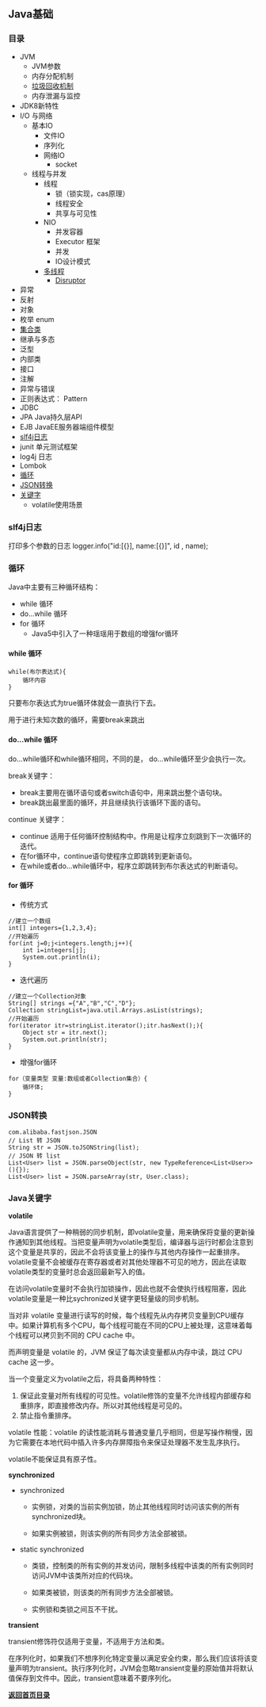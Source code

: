 ## Java基础

### 目录
- JVM
    - JVM参数
    - 内存分配机制
    - [垃圾回收机制](JVM-GC.md)
    - 内存泄漏与监控
- JDK8新特性
- I/O 与网络
    - 基本IO
        - 文件IO
        - 序列化
        - 网络IO
            - socket
    - 线程与并发
        - 线程
            - 锁（锁实现，cas原理）
            - 线程安全
            - 共享与可见性 
        - NIO
            - 并发容器
            - Executor 框架
            - 并发
            - IO设计模式
        - [多线程](Multi-thread.md)
            - [Disruptor](Concurrent/LMAX-Disruptor.md)
- 异常
- 反射
- 对象
- 枚举 enum
- [集合类](Collections/Index.md)
- 继承与多态
- 泛型
- 内部类
- 接口
- 注解
- 异常与错误
- 正则表达式： Pattern
- JDBC
- JPA Java持久层API
- EJB JavaEE服务器端组件模型
- [slf4j日志](#slf4j日志)
- junit 单元测试框架
- log4j 日志
- Lombok
- [循环](#循环)
- [JSON转换](#JSON转换)
- [关键字](#Java关键字)
    - volatile使用场景



### slf4j日志

打印多个参数的日志 logger.info("id:[{}], name:[{}]", id , name);

### 循环

Java中主要有三种循环结构：
- while 循环
- do...while 循环
- for 循环
    - Java5中引入了一种瑶瑶用于数组的增强for循环

#### while 循环

```text
while(布尔表达式){
    循环内容
}
```

只要布尔表达式为true循环体就会一直执行下去。

用于进行未知次数的循环，需要break来跳出

#### do...while 循环

do…while循环和while循环相同，不同的是， 
do…while循环至少会执行一次。


break关键字：
- break主要用在循环语句或者switch语句中，用来跳出整个语句块。
- break跳出最里面的循环，并且继续执行该循环下面的语句。

continue 关键字：
- continue 适用于任何循环控制结构中。作用是让程序立刻跳到下一次循环的迭代。
- 在for循环中，continue语句使程序立即跳转到更新语句。
- 在while或者do...while循环中，程序立即跳转到布尔表达式的判断语句。

#### for 循环

- 传统方式

```text
//建立一个数组
int[] integers={1,2,3,4};
//开始遍历
for(int j=0;j<integers.length;j++){
    int i=integers[j];
    System.out.println(i);
}
```

- 迭代遍历

```text
//建立一个Collection对象
String[] strings ={"A","B","C","D"};
Collection stringList=java.util.Arrays.asList(strings);
//开始遍历
for(iterator itr=stringList.iterator();itr.hasNext();){
    Object str = itr.next();
    System.out.println(str);
}
```

- 增强for循环

```text
for（变量类型 变量:数组或者Collection集合）{
    循环体;
}
```

### JSON转换

```text
com.alibaba.fastjson.JSON
// List 转 JSON
String str = JSON.toJSONString(list);
// JSON 转 list
List<User> list = JSON.parseObject(str, new TypeReference<List<User>>(){});
List<User> list = JSON.parseArray(str, User.class);
```

### Java关键字

**volatile**

Java语言提供了一种稍弱的同步机制，即volatile变量，用来确保将变量的更新操作通知到其他线程。当把变量声明为volatile类型后，编译器与运行时都会注意到这个变量是共享的，因此不会将该变量上的操作与其他内存操作一起重排序。volatile变量不会被缓存在寄存器或者对其他处理器不可见的地方，因此在读取volatile类型的变量时总会返回最新写入的值。

在访问volatile变量时不会执行加锁操作，因此也就不会使执行线程阻塞，因此volatile变量是一种比sychronized关键字更轻量级的同步机制。

当对非 volatile 变量进行读写的时候，每个线程先从内存拷贝变量到CPU缓存中。如果计算机有多个CPU，每个线程可能在不同的CPU上被处理，这意味着每个线程可以拷贝到不同的 CPU cache 中。

而声明变量是 volatile 的，JVM 保证了每次读变量都从内存中读，跳过 CPU cache 这一步。

当一个变量定义为volatile之后，将具备两种特性：
1. 保证此变量对所有线程的可见性。volatile修饰的变量不允许线程内部缓存和重排序，即直接修改内存。所以对其他线程是可见的。
2. 禁止指令重排序。
	
volatile 性能：volatile 的读性能消耗与普通变量几乎相同，但是写操作稍慢，因为它需要在本地代码中插入许多内存屏障指令来保证处理器不发生乱序执行。

volatile不能保证具有原子性。

**synchronized**

- synchronized
    
    - 实例锁，对类的当前实例加锁，防止其他线程同时访问该实例的所有synchronized块。

	- 如果实例被锁，则该实例的所有同步方法全部被锁。
- static synchronized 

    - 类锁，控制类的所有实例的并发访问，限制多线程中该类的所有实例同时访问JVM中该类所对应的代码块。
	
	- 如果类被锁，则该类的所有同步方法全部被锁。
	
	- 实例锁和类锁之间互不干扰。

**transient**

transient修饰符仅适用于变量，不适用于方法和类。

在序列化时，如果我们不想序列化特定变量以满足安全约束，那么我们应该将该变量声明为transient。执行序列化时，JVM会忽略transient变量的原始值并将默认值保存到文件中。因此，transient意味着不要序列化。


[**返回首页目录**](../README.md)